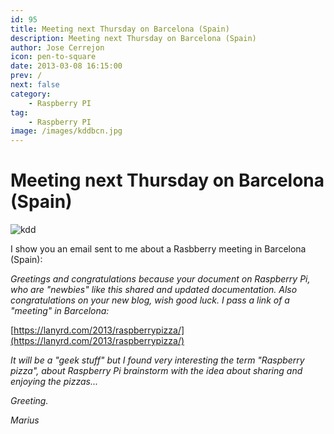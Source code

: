 ```yaml
---
id: 95
title: Meeting next Thursday on Barcelona (Spain)
description: Meeting next Thursday on Barcelona (Spain)
author: Jose Cerrejon
icon: pen-to-square
date: 2013-03-08 16:15:00
prev: /
next: false
category:
    - Raspberry PI
tag:
    - Raspberry PI
image: /images/kddbcn.jpg
---
```


# Meeting next Thursday on Barcelona (Spain)

![kdd](/images/kddbcn.jpg)

I show you an email sent to me about a Rasbberry meeting in Barcelona (Spain):

_Greetings and congratulations because your document on Raspberry Pi, who are "newbies" like this shared and updated documentation. Also congratulations on your new blog, wish good luck. I pass a link of a "meeting" in Barcelona:_

[https://lanyrd.com/2013/raspberrypizza/](https://lanyrd.com/2013/raspberrypizza/)

_It will be a "geek stuff" but I found very interesting the term "Raspberry pizza", about Raspberry Pi brainstorm with the idea about sharing and enjoying the pizzas..._

_Greeting._

_Marius_
